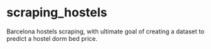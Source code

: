 # scraping_hostels
Barcelona hostels scraping, with ultimate goal of creating a dataset to predict a hostel dorm bed price.
